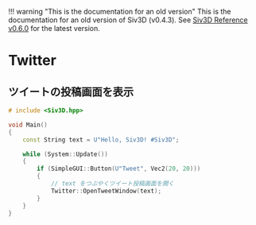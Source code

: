 
!!! warning "This is the documentation for an old version"
	This is the documentation for an old version of Siv3D (v0.4.3). See [Siv3D Reference v0.6.0](https://zenn.dev/reputeless/books/siv3d-documentation-en) for the latest version.

# Twitter

## ツイートの投稿画面を表示

```C++
# include <Siv3D.hpp>

void Main()
{
	const String text = U"Hello, Siv3D! #Siv3D";

	while (System::Update())
	{
		if (SimpleGUI::Button(U"Tweet", Vec2(20, 20)))
		{
			// text をつぶやくツイート投稿画面を開く
			Twitter::OpenTweetWindow(text);
		}
	}
}
```


